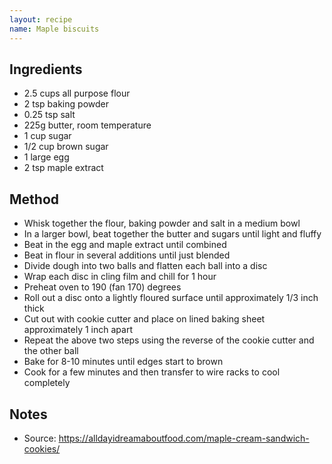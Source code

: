 ```yaml
---
layout: recipe
name: Maple biscuits
---
```


## Ingredients

- 2.5 cups all purpose flour
- 2 tsp baking powder
- 0.25 tsp salt
- 225g butter, room temperature
- 1 cup sugar
- 1/2 cup brown sugar
- 1 large egg
- 2 tsp maple extract

## Method

- Whisk together the flour, baking powder and salt in a medium bowl
- In a larger bowl, beat together the butter and sugars until light and fluffy
- Beat in the egg and maple extract until combined
- Beat in flour in several additions until just blended
- Divide dough into two balls and flatten each ball into a disc
- Wrap each disc in cling film and chill for 1 hour
- Preheat oven to 190 (fan 170) degrees
- Roll out a disc onto a lightly floured surface until approximately 1/3 inch thick
- Cut out with cookie cutter and place on lined baking sheet approximately 1 inch apart
- Repeat the above two steps using the reverse of the cookie cutter and the other ball
- Bake for 8-10 minutes until edges start to brown
- Cook for a few minutes and then transfer to wire racks to cool completely

## Notes

- Source: https://alldayidreamaboutfood.com/maple-cream-sandwich-cookies/
